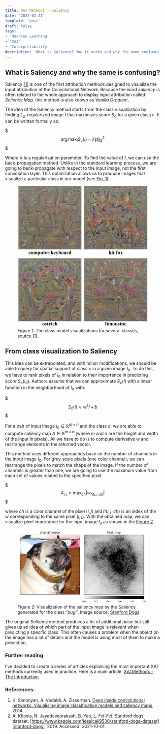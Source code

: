 ```yaml
---
title: XAI Methods - Saliency
date: '2022-02-21'
template: 'post'
draft: false
tags:
- 'Machine Learning'
- 'XAI'
- 'Interpretability'
description: 'What is Saliency? How it works and why the name confuses people?'
---
```


## What is Saliency and why the same is confusing?

Saliency [[1]][saliency] is one of the first attribution methods designed to visualize the input attribution of the Convolutional Network. Because the word _saliency_ is often related to the whole approach to display input attribution called _Saliency Map_, this method is also known as _Vanilla Gradient_.

The idea of the Saliency method starts from the class visualization by finding $L_2\text{-regularized}$ image $I$ that maximizes score $S_c$ for a given class $c$. It can be written formally as:

$$$
\arg \max _{I} S_{c}(I)-\lambda\|I\|_{2}^{2}
$$$

Where $\lambda$ is a regularisation parameter. To find the value of $I$, we can use the back-propagation method. Unlike in the standard learning process, we are going to back-propagate with respect to the input image, not the first convolution layer. This optimization allows us to produce images that visualize a particular class in our model (see [Fig. 1](#figure-1)).

<figure id="figure-1">
    <img src="saliency-class-image-visualization.png" alt="Class visualization"/>
    <figcaption>Figure 1: The class model visualizations for several classes, source <a href="https://arxiv.org/abs/1312.6034">[1]</a>.</figcaption>
</figure>

## From class visualization to Saliency

This idea can be extrapolated, and with minor modifications, we should be able to query for spatial support of class $c$ in a given image $I_0$. To do this, we have to rank pixels of $I_0$ in relation to their importance in predicting score $S_c(I_0)$. Authors assume that we can approximate $S_c(I)$ with a linear function in the neighborhood of $I_0$ with:

$$$
S_{c}(I) \approx w^\intercal I + b
$$$

For a pair of input image $I_0 \in \mathbb{R}^{m \times n}$ and the class $c$, we are able to compute saliency map $A \in \mathbb{R}^{m \times n}$ (where $m$ and $n$ are the height and width of the input in pixels). All we have to do is to compute derivative $w$ and rearrange elements in the returned vector.

This method uses different approaches base on the number of channels in the input image $I_0$. For grey-scale pixels (one color channel), we can rearrange the pixels to match the shape of the image. If the number of channels is greater than one, we are going to use the maximum value from each set of values related to the specified pixel.

$$$
A_{i,j} = \max _{ch}|w_{h(i,j,ch}|
$$$

where $ch$ is a color channel of the pixel $(i,j)$ and $h(i,j,ch)$ is an index of the $w$ corresponding to the same pixel $(i,j)$. With the obtained map, we can visualize pixel importance for the input image $I_0$ as shown in the [Figure 2](#figure-2).

<figure id="figure-2">
    <img src="pug-saliency.png" alt="Saliency result"/>
    <figcaption>Figure 2: Visualization of the saliency map by the Saliency generated for the class <i>"pug"</i>. Image source: <a href="https://www.kaggle.com/jessicali9530/stanford-dogs-dataset">Stanford Dogs</a></figcaption>
</figure>

The original _Saliency_ method produces a lot of additional noise but still gives us an idea of which part of the input image is relevant when predicting a specific class. This often causes a problem when the object on the image has a lot of details and the model is using most of them to make a prediction.

### Further reading
I’ve decided to create a series of articles explaining the most important XAI methods currently used in practice. Here is a main article: [XAI Methods - The Introduction](https://erdem.pl//2021/10/xai-methods-the-introduction)

### References:

1. K. Simonyan, A. Vedaldi, A. Zisserman. [Deep inside convolutional networks: Visualising image classification models and saliency maps][saliency], 2014.
2. A. Khosla, N. Jayadevaprakash, B. Yao, L. Fei-Fei. Stanford dogs dataset. [https://www.kaggle.com/jessicali9530/stanford-dogs-dataset][stanford-dogs], 2019. Accessed: 2021-10-01.

[saliency]: https://arxiv.org/abs/1312.6034
[stanford-dogs]: https://www.kaggle.com/jessicali9530/stanford-dogs-dataset